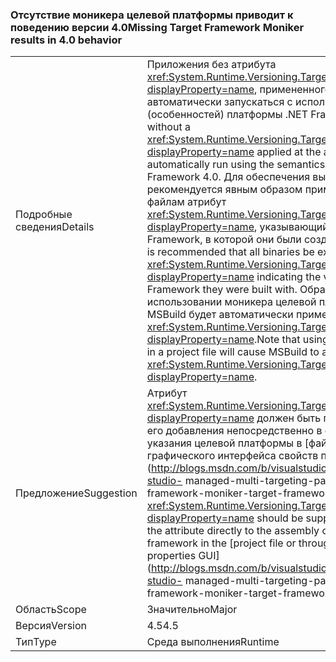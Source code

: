 ### <a name="missing-target-framework-moniker-results-in-40-behavior"></a><span data-ttu-id="5a712-101">Отсутствие моникера целевой платформы приводит к поведению версии 4.0</span><span class="sxs-lookup"><span data-stu-id="5a712-101">Missing Target Framework Moniker results in 4.0 behavior</span></span>

|   |   |
|---|---|
|<span data-ttu-id="5a712-102">Подробные сведения</span><span class="sxs-lookup"><span data-stu-id="5a712-102">Details</span></span>|<span data-ttu-id="5a712-103">Приложения без атрибута <xref:System.Runtime.Versioning.TargetFrameworkAttribute?displayProperty=name>, примененного на уровне сборки, будут автоматически запускаться с использованием семантики (особенностей) платформы .NET Framework 4.0.</span><span class="sxs-lookup"><span data-stu-id="5a712-103">Applications without a <xref:System.Runtime.Versioning.TargetFrameworkAttribute?displayProperty=name> applied at the assembly level will automatically run using the semantics (quirks) of the .NET Framework 4.0.</span></span> <span data-ttu-id="5a712-104">Для обеспечения высокого качества рекомендуется явным образом применить ко всем двоичным файлам атрибут <xref:System.Runtime.Versioning.TargetFrameworkAttribute?displayProperty=name>, указывающий версию платформы .NET Framework, в которой они были созданы.</span><span class="sxs-lookup"><span data-stu-id="5a712-104">To ensure high quality, it is recommended that all binaries be explicitly attributed with a <xref:System.Runtime.Versioning.TargetFrameworkAttribute?displayProperty=name> indicating the version of the .NET Framework they were built with.</span></span> <span data-ttu-id="5a712-105">Обратите внимание, что при использовании моникера целевой платформы в файле проекта MSBuild будет автоматически применять <xref:System.Runtime.Versioning.TargetFrameworkAttribute?displayProperty=name>.</span><span class="sxs-lookup"><span data-stu-id="5a712-105">Note that using a target framework moniker in a project file will cause MSBuild to automatically apply a <xref:System.Runtime.Versioning.TargetFrameworkAttribute?displayProperty=name>.</span></span>|
|<span data-ttu-id="5a712-106">Предложение</span><span class="sxs-lookup"><span data-stu-id="5a712-106">Suggestion</span></span>|<span data-ttu-id="5a712-107">Атрибут <xref:System.Runtime.Versioning.TargetFrameworkAttribute?displayProperty=name> должен быть предоставлен либо путем его добавления непосредственно в сборку, либо путем указания целевой платформы в [файле проекта или с помощью графического интерфейса свойств проекта Visual Studio](http://blogs.msdn.com/b/visualstudio/archive/2010/05/19/visual-studio- managed-multi-targeting-part-1-concepts-target-framework-moniker-target-framework.aspx).</span><span class="sxs-lookup"><span data-stu-id="5a712-107">A <xref:System.Runtime.Versioning.TargetFrameworkAttribute?displayProperty=name> should be supplied, either through adding the attribute directly to the assembly or by specifying a target framework in the [project file or through Visual Studio's project properties GUI](http://blogs.msdn.com/b/visualstudio/archive/2010/05/19/visual-studio- managed-multi-targeting-part-1-concepts-target-framework-moniker-target-framework.aspx).</span></span>|
|<span data-ttu-id="5a712-108">Область</span><span class="sxs-lookup"><span data-stu-id="5a712-108">Scope</span></span>|<span data-ttu-id="5a712-109">Значительно</span><span class="sxs-lookup"><span data-stu-id="5a712-109">Major</span></span>|
|<span data-ttu-id="5a712-110">Версия</span><span class="sxs-lookup"><span data-stu-id="5a712-110">Version</span></span>|<span data-ttu-id="5a712-111">4.5</span><span class="sxs-lookup"><span data-stu-id="5a712-111">4.5</span></span>|
|<span data-ttu-id="5a712-112">Тип</span><span class="sxs-lookup"><span data-stu-id="5a712-112">Type</span></span>|<span data-ttu-id="5a712-113">Среда выполнения</span><span class="sxs-lookup"><span data-stu-id="5a712-113">Runtime</span></span>|

